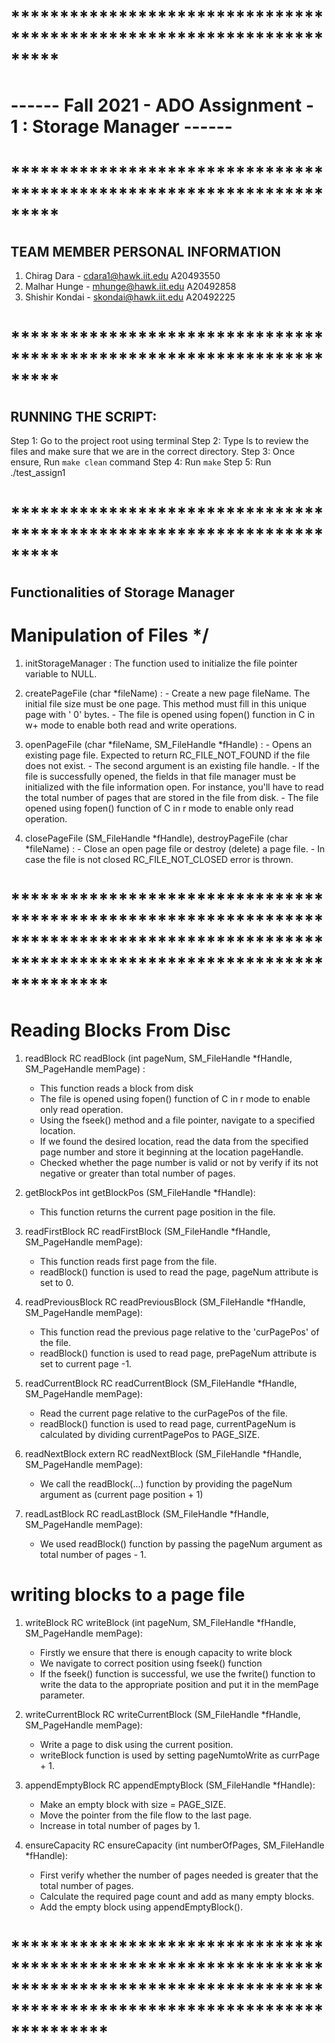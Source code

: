 # ********************************************************************* #
# ------  Fall 2021 - ADO Assignment - 1 : Storage Manager ------
# ********************************************************************* #

## TEAM MEMBER PERSONAL INFORMATION

1. Chirag Dara      - cdara1@hawk.iit.edu       A20493550
2. Malhar Hunge     - mhunge@hawk.iit.edu       A20492858
3. Shishir Kondai   - skondai@hawk.iit.edu      A20492225

# ********************************************************************* #

## RUNNING THE SCRIPT:

Step 1: Go to the project root using terminal
Step 2: Type ls to review the files and make sure that we are in the correct directory.
Step 3: Once ensure, Run `make clean` command
Step 4: Run `make`
Step 5: Run ./test_assign1

# ********************************************************************* #

## Functionalities of Storage Manager

# Manipulation of Files */

1. initStorageManager : 
	The function used to initialize the file pointer variable to NULL.


2. createPageFile (char *fileName) :
        - Create a new page fileName. The initial file size must be one page. This method must fill in this unique page with ' 0' bytes.
        - The file is opened using fopen() function in C in w+ mode to enable both read and write operations.


3. openPageFile (char *fileName, SM_FileHandle *fHandle) :
        - Opens an existing page file. Expected to return RC_FILE_NOT_FOUND if the file does not exist. 
        - The second argument is an existing file handle. 
        - If the file is successfully opened, the fields in that file manager must be initialized with the file information open.
        For instance, you'll have to read the total number of pages that are stored in the file from disk.
        - The file opened using fopen() function of C in r mode to enable only read operation.
        

4. closePageFile (SM_FileHandle *fHandle), destroyPageFile (char *fileName) :
        - Close an open page file or destroy (delete) a page file.
        - In case the file is not closed RC_FILE_NOT_CLOSED error is thrown.
         

# ****************************************************************************************************************************************** #

# Reading Blocks From Disc

1. readBlock RC readBlock (int pageNum, SM_FileHandle *fHandle, SM_PageHandle memPage) :
	- This function reads a block from disk
	- The file is opened using fopen() function of C in r mode to enable only read operation.
	- Using the fseek() method and a file pointer, navigate to a specified location. 
	- If we found the desired location, read the data from the specified page number and store it beginning at the location pageHandle. 
	- Checked whether the page number is valid or not by verify if its not negative or greater than total number of pages.


2. getBlockPos int getBlockPos (SM_FileHandle *fHandle):
	- This function returns the current page position in the file.


3. readFirstBlock RC readFirstBlock (SM_FileHandle *fHandle, SM_PageHandle memPage):
	- This function reads first page from the file.
	- readBlock() function is used to read the page, pageNum attribute is set to 0.


4. readPreviousBlock RC readPreviousBlock (SM_FileHandle *fHandle, SM_PageHandle memPage):
	- This function read the previous page relative to the 'curPagePos' of the file.
	- readBlock() function is used to read page, prePageNum attribute is set to current page -1.
	
	
5. readCurrentBlock RC readCurrentBlock (SM_FileHandle *fHandle, SM_PageHandle memPage):
	- Read the current page relative to the curPagePos of the file.
	- readBlock() function is used to read page, currentPageNum is calculated by dividing currentPagePos to PAGE_SIZE.


6. readNextBlock extern RC readNextBlock (SM_FileHandle *fHandle, SM_PageHandle memPage):
	- We call the readBlock(...) function by providing the pageNum argument as (current page position + 1)


7. readLastBlock RC readLastBlock (SM_FileHandle *fHandle, SM_PageHandle memPage):
	- We used readBlock() function by passing the pageNum argument as total number of pages - 1.



# writing blocks to a page file

1. writeBlock RC writeBlock (int pageNum, SM_FileHandle *fHandle, SM_PageHandle memPage):
	- Firstly we ensure that there is enough capacity to write block
	- We navigate to correct position using fseek() function
	- If the fseek() function is successful, we use the fwrite() function to write the data to the appropriate position and put it in the memPage parameter.


2. writeCurrentBlock RC writeCurrentBlock (SM_FileHandle *fHandle, SM_PageHandle memPage):
	- Write a page to disk using the current position.
	- writeBlock function is used by setting pageNumtoWrite as currPage + 1.


3. appendEmptyBlock RC appendEmptyBlock (SM_FileHandle *fHandle):
	- Make an empty block with size = PAGE_SIZE.
	- Move the pointer from the file flow to the last page.
	- Increase in total number of pages by 1.

4. ensureCapacity RC ensureCapacity (int numberOfPages, SM_FileHandle *fHandle):
	- First verify whether the number of pages needed is greater that the total number of pages.
	- Calculate the required page count and add as many empty blocks.
	- Add the empty block using appendEmptyBlock().

# ****************************************************************************************************************************************** #